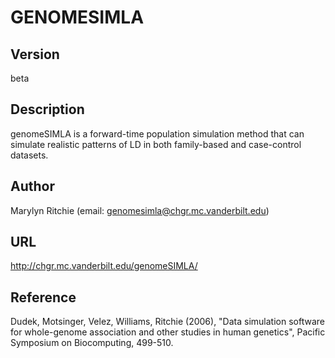 # GENOMESIMLA

## Version
beta

## Description
genomeSIMLA is a forward-time population simulation method that can simulate realistic patterns of LD in both family-based and case-control datasets.

## Author
Marylyn Ritchie (email: genomesimla@chgr.mc.vanderbilt.edu)

## URL
http://chgr.mc.vanderbilt.edu/genomeSIMLA/

## Reference
Dudek, Motsinger, Velez, Williams, Ritchie (2006), "Data simulation software for whole-genome association and other studies in human genetics", Pacific Symposium on Biocomputing, 499-510.